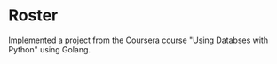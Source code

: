 # Roster

Implemented a project from the Coursera course "Using Databses with Python" using Golang.

